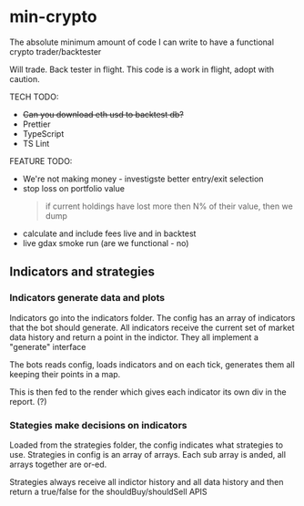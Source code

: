 # min-crypto

The absolute minimum amount of code I can write to have a functional crypto trader/backtester

Will trade. Back tester in flight. This code is a work in flight, adopt with caution.


TECH TODO:
* ~~Can you download eth usd to backtest db?~~
* Prettier
* TypeScript
* TS Lint


FEATURE TODO:

* We're not making money - investigste better entry/exit selection
* stop loss on portfolio value
    > if current holdings have lost more then N% of their value, then we dump
* calculate and include fees live and in backtest
* live gdax smoke run (are we functional - no)


## Indicators and strategies

### Indicators generate data and plots

Indicators go into the indicators folder. The config has an array of indicators 
that the bot should generate. All indicators receive the current set of market data history
and return a point in the indictor. They all implement a "generate" interface

The bots reads config, loads indicators and on each tick, generates them all keeping their 
points in a map.

This is then fed to the render which gives each indicator its own div in the report. (?) 


### Stategies make decisions on indicators

Loaded from the strategies folder, the config indicates what strategies to use. Strategies in
config is an array of arrays. Each sub array is anded, all arrays together are or-ed.

Strategies always receive all indictor history and all data history and then return a true/false for the shouldBuy/shouldSell APIS






